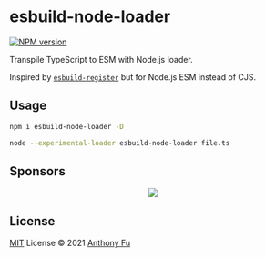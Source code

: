 # esbuild-node-loader

[![NPM version](https://img.shields.io/npm/v/esbuild-node-loader?color=a1b858&label=)](https://www.npmjs.com/package/esbuild-node-loader)

Transpile TypeScript to ESM with Node.js loader. 

Inspired by [`esbuild-register`](https://github.com/egoist/esbuild-register) but for Node.js ESM instead of CJS.

## Usage

```bash
npm i esbuild-node-loader -D
```

```bash
node --experimental-loader esbuild-node-loader file.ts
```

## Sponsors

<p align="center">
  <a href="https://cdn.jsdelivr.net/gh/antfu/static/sponsors.svg">
    <img src='https://cdn.jsdelivr.net/gh/antfu/static/sponsors.svg'/>
  </a>
</p>

## License

[MIT](./LICENSE) License © 2021 [Anthony Fu](https://github.com/antfu)
